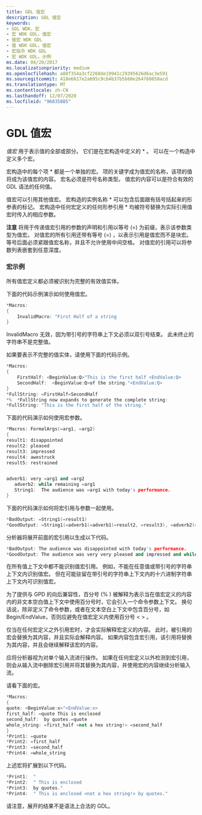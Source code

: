 ```yaml
---
title: GDL 值宏
description: GDL 值宏
keywords:
- GDL WDK，宏
- 宏 WDK GDL，值宏
- 值宏 WDK GDL
- 值 WDK GDL，值宏
- 宏指令 WDK GDL
- 宏 WDK GDL，示例
ms.date: 04/20/2017
ms.localizationpriority: medium
ms.openlocfilehash: a80f354a3cf2268de19941c29395626d6ac3e591
ms.sourcegitcommit: 418e6617e2a695c9cb4b37b5b60e264760858acd
ms.translationtype: MT
ms.contentlocale: zh-CN
ms.lasthandoff: 12/07/2020
ms.locfileid: "96835885"
---
```

# <a name="gdl-value-macros"></a>GDL 值宏


*值宏* 用于表示值的全部或部分。 它们是在宏构造中定义的 \* 。 可以在一个构造中定义多个宏。

宏构造中的每个项 \* 都是一个单独的宏。 项的关键字成为值宏的名称，该项的值将成为该值宏的内容。 宏名必须是符号名称类型。 值宏的内容可以是符合有效的 GDL 语法的任何值。

值宏可以引用其他值宏。 宏构造的实例名称 \* 可以包含后面跟有括号括起来的形参表的标记。 宏构造中任何宏定义的任何形参引用 \* 均被符号替换为实际引用值宏时传入的相应参数。

**注意**  将用于传递值宏引用的参数的声明和引用以等号 (=) 为前缀，表示该参数类型为值宏。
对值宏的所有引用还带有等号 (=) ，以表示引用是值宏而不是块宏。 等号后面必须紧跟值宏名称，并且不允许使用中间空格。 对值宏的引用可以将参数列表嵌套到任意深度。

 

### <a name="macro-examples"></a><a href="" id="macro-examples"></a> 宏示例

所有值宏定义都必须被识别为完整的有效值实体。

下面的代码示例演示如何使用值宏。

```cpp
*Macros:
{
    InvalidMacro: "First Half of a string
}
```

InvalidMacro 无效，因为带引号的字符串上下文必须以双引号结束。 此未终止的字符串不是完整值。

如果要表示不完整的值实体，请使用下面的代码示例。

```cpp
*Macros:
{
    FirstHalf: <BeginValue:Q>"This is the first half <EndValue:Q>
    SecondHalf:  <BeginValue:Q>of the string."<EndValue:Q>
}
*FullString: =FirstHalf=SecondHalf
*%  *FullString now expands to generate the complete string:
*FullString: "This is the first half of the string."
```

下面的代码演示如何使用宏参数。

```cpp
*Macros: FormalArgs(=arg1, =arg2)
{
result1: disappointed
result2: pleased
result3: impressed
result4: awestruck
result5: restrained


adverb1: very =arg1 and =arg2
   adverb2: while remaining =arg1
   String1:  The audience was =arg1 with today's performance.
}
```

下面的代码演示如何将宏引用与参数一起使用。

```cpp
*BadOutput: =String1(=result1)
*GoodOutput: =String1(=adverb1(=adverb1(=result2, =result3), =adverb2(=result5)))
```

分析器将展开前面的宏引用以生成以下代码。

```cpp
*BadOutput: The audience was disappointed with today's performance.
*GoodOutput: The audience was very very pleased and impressed and while remaining restrained with today's performance.
```

在所有值上下文中都不能识别值宏引用。 例如，不能在任意值或带引号的字符串上下文内识别值宏。 但在可能驻留在带引号的字符串上下文内的十六进制字符串上下文内可识别值宏。

为了提供与 GPD 的向后兼容性，百分号 (% ) 被解释为表示当在值宏定义的内容内的非文本空白值上下文中使用百分号时，它会引入一个命令参数上下文。 换句话说，除非定义了命令参数，或者在文本空白上下文中包含百分号，如 Begin/EndValue，否则应避免在值宏定义内使用百分号 &lt; &gt; 。

仅当在任何宏定义之外引用宏时，才会实际解释宏定义的内容。 此时，被引用的宏会替换为其内容，并且实际会解释内容。 如果内容包含宏引用，该引用将替换为其内容，并且会继续解释该宏的内容。

应将分析器视为对单个输入流进行操作。 如果在任何宏定义以外检测到宏引用，则会从输入流中删除宏引用并将其替换为其内容，并使用宏的内容继续分析输入流。

请看下面的宏。

```cpp
*Macros:
{
quote: <BeginValue:x>"<EndValue:x>
first_half: =quote This is enclosed
second_half:  by quotes.=quote
whole_string: =first_half <not a hex string!> =second_half
}
*Print1: =quote
*Print2: =first_half
*Print3: =second_half
*Print4: =whole_string
```

上述宏将扩展到以下代码。

```cpp
*Print1:  "
*Print2:  " This is enclosed
*Print3:  by quotes."
*Print4:  " This is enclosed <not a hex string!> by quotes."
```

请注意，展开的结果不是语法上合法的 GDL。

 

 




